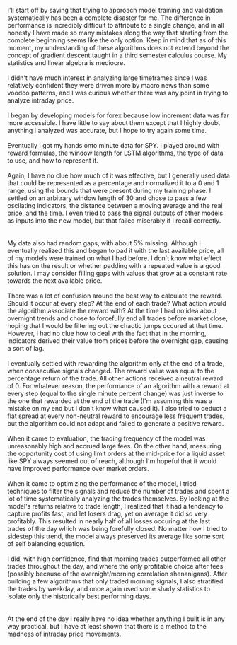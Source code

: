 I'll start off by saying that trying to approach model training and validation systematically has been a complete disaster for me. The difference in performance is incredibly difficult to attribute to a single change, and in all honesty I have made so many mistakes along the way that starting from the complete beginning seems like the only option. Keep in mind that as of this moment, my understanding of these algorithms does not extend beyond the concept of gradient descent taught in a third semester calculus course. My statistics and linear algebra is mediocre. 
</br>
</br>
I didn't have much interest in analyzing large timeframes since I was relatively confident they were driven more by macro news than some voodoo patterns, and I was curious whether there was any point in trying to analyze intraday price. 
</br>
</br>
I began by developing models for forex because low increment data was far more accessible. I have little to say about them except that I highly doubt anything I analyzed was accurate, but I hope to try again some time. 
</br>
</br>
Eventually I got my hands onto minute data for SPY. I played around with reward formulas, the window length for LSTM algorithms, the type of data to use, and how to represent it. 
</br>
</br>
Again, I have no clue how much of it was effective, but I generally used data that could be represented as a percentage and normalized it to a 0 and 1 range, using the bounds that were present during my training phase. I settled on an arbitrary window length of 30 and chose to pass a few oscilating indicators, the distance between a moving average and the real price, and the time. I even tried to pass the signal outputs of other models as inputs into the new model, but that failed miserably if I recall correctly.   
</br>
</br>
My data also had random gaps, with about 5% missing. Although I eventually realized this and began to pad it with the last available price, all of my models were trained on what I had before. I don't know what effect this has on the result or whether padding with a repeated value is a good solution. I may consider filling gaps with values that grow at a constant rate towards the next available price. 
</br>
</br>
There was a lot of confusion around the best way to calculate the reward. Should it occur at every step? At the end of each trade? What action would the algorithm associate the reward with? At the time I had no idea about overnight trends and chose to forcefully end all trades before market close, hoping that I would be filtering out the chaotic jumps occured at that time. However, I had no clue how to deal with the fact that in the morning, indicators derived their value from prices before the overnight gap, causing a sort of lag. 
</br>
</br>
I eventually settled with rewarding the algorithm only at the end of a trade, when consecutive signals changed. The reward value was equal to the percentage return of the trade. All other actions received a neutral reward of 0. For whatever reason, the performance of an algorithm with a reward at every step (equal to the single minute percent change) was just inverse to the one that rewarded at the end of the trade (I'm assuming this was a mistake on my end but I don't know what caused it). I also tried to deduct a flat spread at every non-neutral reward to encourage less frequent trades, but the algorithm could not adapt and failed to generate a positive reward.
</br>
</br>
When it came to evaluation, the trading frequency of the model was unreasonably high and accrued large fees. On the other hand, measuring the opportunity cost of using limit orders at the mid-price for a liquid asset like SPY always seemed out of reach, although I'm hopeful that it would have improved performance over market orders.
</br>
</br>
When it came to optimizing the performance of the model, I tried techniques to filter the signals and reduce the number of trades and spent a lot of time systematically analyzing the trades themselves. By looking at the model's returns relative to trade length, I realized that it had a tendency to capture profits fast, and let losers drag, yet on average it did so very profitably. This resulted in nearly half of all losses occuring at the last trades of the day which was being forefully closed. No matter how I tried to sidestep this trend, the model always preserved its average like some sort of self balancing equation. 
</br>
</br>
I did, with high confidence, find that morning trades outperformed all other trades throughout the day, and where the only profitable choice after fees (possibly because of the overnight/morning correlation shenanigans). After building a few algorithms that only traded morning signals, I also stratified the trades by weekday, and once again used some shady statistics to isolate only the historically best performing days.  
</br>
</br>
At the end of the day I really have no idea whether anything I built is in any way practical, but I have at least shown that there is a method to the madness of intraday price movements. 


